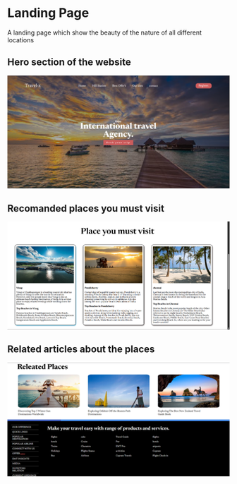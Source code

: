 # Landing Page 
A landing page which show the beauty of the nature of all different locations 
## Hero section of the website
<img src="https://github.com/RakeshSingh05/landing-page-using-html-and-css-on-nature-/blob/main/Landing_page/images/Screenshot%202025-07-15%20095231.png" alt="Home Page">

## Recomanded places you must visit
<img src ="https://github.com/RakeshSingh05/landing-page-using-html-and-css-on-nature-/blob/main/Landing_page/images/Screenshot%202025-07-15%20095249.png" alt ="Visiting Places">

## Related articles about the places
<img src ="https://github.com/RakeshSingh05/landing-page-using-html-and-css-on-nature-/blob/main/Landing_page/images/Screenshot%202025-07-15%20095307.png" alt = "Related places">
